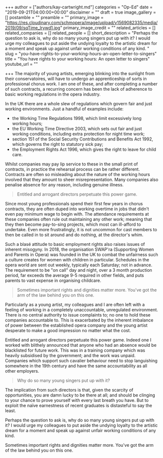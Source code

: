 +++
author = ["authors/kay-cartwright.md"]
categories = "Op-Ed"
date = "2019-09-21T04:00:00+00:00"
disclaimer = ""
draft = true
image_gallery = []
postamble = ""
preamble = ""
primary_image = "https://res.cloudinary.com/schmopera/image/upload/v1569082335/media/2019/09/sqTime_lrywd1.jpg"
primary_image_credit = ""
related_articles = []
related_companies = []
related_people = []
short_description = "Perhaps the question to ask is, why do so many young singers put up with it? I would urge my colleagues to put aside the undying loyalty to the artistic dream for a moment and speak up against unfair working conditions of any kind. "
slug = "you-have-rights-to-your-working-hours-an-open-letter-to-singers"
title = "You have rights to your working hours: An open letter to singers"
youtube_url = ""

+++
The majority of young artists, emerging blinking into the sunlight from their conservatoires, will have to undergo an apprenticeship of sorts in professional chorus work. I am one of these, and after completing a number of such contracts, a recurring concern has been the lack of adherence to basic working regulations in the opera industry.

In the UK there are a whole slew of regulations which govern fair and just working environments. Just a handful of examples include:

* the Working Time Regulations 1998, which limit excessively long working hours;
* the EU Working Time Directive 2003, which sets out fair and just working conditions, including extra protection for night time work;
* section 151 of the Social Security Contributions and Benefits Act 1992, which governs the right to statutory sick pay;
* the Employment Rights Act 1996, which gives the right to leave for child care.

Whilst companies may pay lip service to these in the small print of contracts, in practice the rehearsal process can be rather different. Contracts are often so misleading about the nature of the working hours involved that they amount to sheer misrepresentation. Many companies also penalise absence for any reason, including genuine illness.

> Entitled and arrogant directors perpetuate this power game.

Since most young professionals spend their first few years in chorus contracts, they are often duped into working overtime in jobs that didn't even pay minimum wage to begin with. The attendance requirements at these companies often rule out maintaining any other work; meaning that they then become pay-to-sing projects, which most can ill-afford to undertake. Even more frustratingly, it is not uncommon for cast members to then be called in to sit around and do nothing, at the director's whim.

Such a blasé attitude to basic employment rights also raises issues of inherent misogyny. In 2018, the organisation SWAP'ra (Supporting Women and Parents in Opera) was founded in the UK to combat the unfairness such a culture creates for women with children in particular. Schedules in the opera world are sent out weekly, typically each Saturday; not in advance. The requirement to be "on call" day and night, over a 3 month production period, far exceeds the average 9-5 required in other fields, and puts parents to vast expense in organising childcare.

> Sometimes important rights and dignities matter more. You've got the arm of the law behind you on this one.

Particularly as a young artist, my colleagues and I are often left with a feeling of working in a completely unaccountable, unregulated environment. There is no central authority to issue complaints to; no one to hold these companies accountable to. This is exacerbated by the inherent imbalance of power between the established opera company and the young artist desperate to make a good impression no matter what the cost. 

Entitled and arrogant directors perpetuate this power game. Indeed one I worked with blithely announced that anyone who had an absence would be blacklisted for future work. This was in a training company which was heavily subsidised by the government; and the work was unpaid. Companies which support such cavalier behaviour need to stop languishing somewhere in the 19th century and have the same accountability as all other employers.

> Why do so many young singers put up with it?

The implication from such directors is that, given the scarcity of opportunities, you are damn lucky to be there at all; and should be clinging to your chance to prove yourself with every last breath you have. But to exploit the naïve earnestness of recent graduates is distasteful to say the least.

Perhaps the question to ask is, why do so many young singers put up with it? I would urge my colleagues to put aside the undying loyalty to the artistic dream for a moment and speak up against unfair working conditions of any kind.

Sometimes important rights and dignities matter more. You've got the arm of the law behind you on this one.